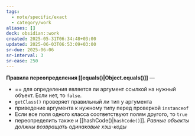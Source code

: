 ```yaml
---
tags:
  - note/specific/exact
  - category/work
aliases: []
deck: obsidian::work
created: 2025-05-31T06:34:48+03:00
updated: 2025-06-03T06:53:09+03:00
sr-due: 2025-06-06
sr-interval: 3
sr-ease: 250
---
```


**Правила переопределения [[equals()|Object.equals()]]**
—
- == для определения является ли аргумент ссылкой на нужный объект. Если нет, то `false`.
- `getClass()` проверяет правильный ли тип у аргумента
- приведение аргумента к нужному типу перед проверкой `instanceof`
- Если все поля одного класса соответствуют полям другого, то `true`
- переопределить также и [[hashCode()|`hashCode()`]]. *Равные объекты должны возвращать одинаковые хэш-коды*
